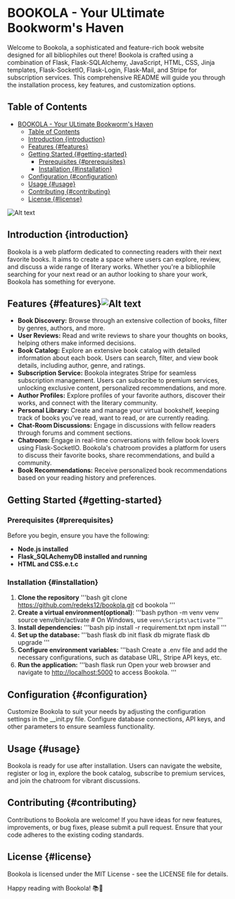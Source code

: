 # BOOKOLA - Your ULtimate Bookworm's Haven


Welcome to Bookola, a sophisticated and feature-rich book website designed for all bibliophiles out there! Bookola is crafted using a combination of Flask, Flask-SQLAlchemy, JavaScript, HTML, CSS, Jinja templates, Flask-SocketIO, Flask-Login, Flask-Mail, and Stripe for subscription services. This comprehensive README will guide you through the installation process, key features, and customization options.

## Table of Contents
- [BOOKOLA - Your ULtimate Bookworm's Haven](#bookola---your-ultimate-bookworms-haven)
  - [Table of Contents](#table-of-contents)
  - [Introduction {introduction}](#introduction-introduction)
  - [Features {#features}](#features-features)
  - [Getting Started {#getting-started}](#getting-started-getting-started)
    - [Prerequisites {#prerequisites}](#prerequisites-prerequisites)
    - [Installation {#installation}](#installation-installation)
  - [Configuration {#configuration}](#configuration-configuration)
  - [Usage {#usage}](#usage-usage)
  - [Contributing {#contributing}](#contributing-contributing)
  - [License {#license}](#license-license)

![Alt text](original.webp)
## Introduction {introduction}
Bookola is a web platform dedicated to connecting readers with their next favorite books. It aims to create a space where users can explore, review, and discuss a wide range of literary works. Whether you're a bibliophile searching for your next read or an author looking to share your work, Bookola has something for everyone.

## Features {#features}![Alt text](../../Pictures/Read1.svg)
- **Book Discovery:** Browse through an extensive collection of books, filter by genres, authors, and more.
- **User Reviews:** Read and write reviews to share your thoughts on books, helping others make informed decisions.
- **Book Catalog:** Explore an extensive book catalog with detailed information about each book. Users can search, filter, and view book details, including author, genre, and ratings.
- **Subscription Service:** Bookola integrates Stripe for seamless subscription management. Users can subscribe to premium services, unlocking exclusive content, personalized recommendations, and more.
- **Author Profiles:** Explore profiles of your favorite authors, discover their works, and connect with the literary community.
- **Personal Library:** Create and manage your virtual bookshelf, keeping track of books you've read, want to read, or are currently reading.
- **Chat-Room Discussions:** Engage in discussions with fellow readers through forums and comment sections.
- **Chatroom:** Engage in real-time conversations with fellow book lovers using Flask-SocketIO. Bookola's chatroom provides a platform for users to discuss their favorite books, share recommendations, and build a community.
- **Book Recommendations:** Receive personalized book recommendations based on your reading history and preferences.

## Getting Started {#getting-started}
### Prerequisites {#prerequisites}
Before you begin, ensure you have the following:
- **Node.js installed**
- **Flask_SQLAchemyDB installed and running**
- **HTML and CSS.e.t.c**

### Installation {#installation}
1. **Clone the repository**
  '''bash
  git clone https://github.com/redeks12/bookola.git
  cd bookola
  '''
2. **Create a virtual environment(optional)**:
    '''bash
    python -m venv venv
    source venv/bin/activate  # On Windows, use `venv\Scripts\activate`
    '''
3. **Install dependencies:**
    '''bash
    pip install -r requirement.txt
    npm install
    '''
4. **Set up the database:**
    '''bash
    flask db init
    flask db migrate
    flask db upgrade
    '''
5. **Configure environment variables:**
    '''bash
    Create a .env file and add the necessary configurations, such as database URL, Stripe API keys, etc.
6. **Run the application:**
    '''bash
    flask run
    Open your web browser and navigate to [http://localhost:5000](http://localhost:5000) to access Bookola.
    '''

## Configuration {#configuration}
Customize Bookola to suit your needs by adjusting the configuration settings in the __init.py file. Configure database connections, API keys, and other parameters to ensure seamless functionality.

## Usage {#usage}
Bookola is ready for use after installation. Users can navigate the website, register or log in, explore the book catalog, subscribe to premium services, and join the chatroom for vibrant discussions.

## Contributing {#contributing}
Contributions to Bookola are welcome! If you have ideas for new features, improvements, or bug fixes, please submit a pull request. Ensure that your code adheres to the existing coding standards.

## License {#license}
Bookola is licensed under the MIT License - see the LICENSE file for details.

Happy reading with Bookola! 📚🎉
